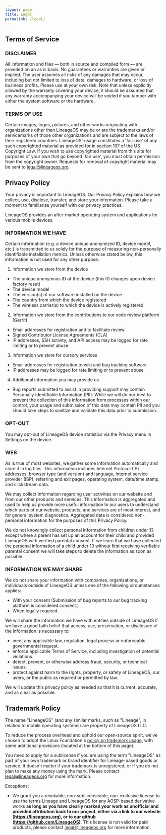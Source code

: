 ```yaml
---
layout: page
title: Legal
permalink: /legal/
---
```


## Terms of Service

### DISCLAIMER
All information and files &mdash; both in source and compiled form &mdash; are provided on an as is basis. No guarantees or warranties are given or implied. The user assumes all risks of any damages that may occur, including but not limited to loss of data, damages to hardware, or loss of business profits. Please use at your own risk. Note that unless explicitly allowed by the warranty covering your device, it should be assumed that any warranty accompanying your device will be voided if you tamper with either the system software or the hardware.

### TERMS OF USE
Certain images, logos, pictures, and other works originating with organizations other than LineageOS may be or are the trademarks and/or servicemarks of those other organizations and are subject to the laws of their registered countries. LineageOS' usage constitutes a 'fair use' of any such copyrighted material as provided for in section 107 of the US Copyright Law. If you wish to use copyrighted material from this site for purposes of your own that go beyond 'fair use', you must obtain permission from the copyright owner. Requests for removal of copyright material may be sent to <legal@lineageos.org>.

## Privacy Policy
Your privacy is important to LineageOS. Our Privacy Policy explains how we collect, use, disclose, transfer, and store your information. Please take a moment to familiarize yourself with our privacy practices.

LineageOS provides an after-market operating system and applications for various mobile devices.

### INFORMATION WE HAVE
Certain information (e.g. a device unique anonymized ID, device model, etc.) is transmitted to us solely for the purpose of measuring non-personally identifiable installation metrics. Unless otherwise stated below, this information is not used for any other purpose.

1. Information we store from the device
 - The unique anonymous ID of the device (this ID changes upon device factory reset)
 - The device model
 - The version(s) of our software installed on the device
 - The country from which the device registered
 - The wireless carrier(s) to which the device is actively registered

2. Information we store from the contributions to our code review platform (Gerrit)
 - Email addresses for registration and to facilitate review
 - Signed Contributor License Agreements (CLA)
 - IP addresses, SSH activity, and API access may be logged for rate limiting or to prevent abuse

3. Information we store for cursory services
 - Email addresses for registration to wiki and bug tracking software
 - IP addresses may be logged for rate limiting or to prevent abuse

4. Additional information you may provide us
 - Bug reports submitted to assist in providing support may contain Personally Identifiable Information (PII). While we will do our best to prevent the collection of this information from processes within our control, your usage and submission of this data may contain PII and you should take steps to sanitize and validate this data prior to submission.

### OPT-OUT
You may opt-out of LineageOS device statistics via the Privacy menu in Settings on the device.

### WEB
As is true of most websites, we gather some information automatically and store it in log files. This information includes Internet Protocol (IP) addresses, browser type (and version) and language, Internet service provider (ISP), referring and exit pages, operating system, date/time stamp, and clickstream data.

We may collect information regarding user activities on our website and from our other products and services. This information is aggregated and used to help us provide more useful information to our users to understand which parts of our website, products, and services are of most interest, and for general system diagnostics. Aggregated data is considered non-personal information for the purposes of this Privacy Policy.

We do not knowingly collect personal information from children under 13 except where a parent has set up an account for their child and provided LineageOS with verified parental consent. If we learn that we have collected the personal information of a child under 13 without first receiving verifiable parental consent we will take steps to delete the information as soon as possible.

### INFORMATION WE MAY SHARE
We do not share your information with companies, organizations, or individuals outside of LineageOS unless one of the following circumstances applies:

- With your consent (Submission of bug reports to our bug tracking platform is considered consent.)
- When legally required.

We will share the information we have with entities outside of LineageOS if we have a good faith belief that access, use, preservation, or disclosure of the information is necessary to:

 - meet any applicable law, regulation, legal process or enforceable governmental request.
 - enforce applicable Terms of Service, including investigation of potential violations.
 - detect, prevent, or otherwise address fraud, security, or technical issues.
 - protect against harm to the rights, property, or safety of LineageOS, our users, or the public as required or permitted by law.

We will update this privacy policy as needed so that it is current, accurate, and as clear as possible.

## Trademark Policy

The name "LineageOS" (and any similar marks, such as "Lineage", in relation to mobile operating systems) are property of LineageOS LLC. 

To reduce the process overhead and uphold our open-source spirit, we've chosen to adopt the Linux Foundation's [policy on trademark usage](https://www.linuxfoundation.org/trademark-usage/), with some additional provisions (located at the bottom of this page).

You need to apply for a sublicense if you are using the term "LineageOS" as part of your own trademark or brand identifier for Lineage-based goods or service. It doesn't matter if your trademark is unregistered, or if you do not plan to make any money using the mark. Please contact legal@lineageos.org for more information. 

Exceptions: 

* We grant you a revokable, non-sublicenseable, non-exclusive license to use the terms Lineage and LineageOS for any AOSP-based derivative works **as long as you have clearly marked your work as unofficial and provided attribution back to our project, either via a link to our website (https://lineageos.org), or to our github (https://github.com/LineageOS)**. This license is not valid for paid products, please contact legal@lineageos.org for more information.